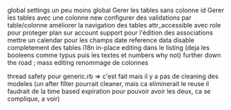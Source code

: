 global settings un peu moins global
Gerer les tables sans colonne id
Gerer les tables avec une colonne new
configurer des validations par table/colonne
améliorer la navigation des tables
attr_accessible avec role pour proteger plan sur account
support pour l'édition des associations
mettre un calendar pour les champs date
reference data
disable completement des tables
i18n
in-place editing dans le listing (deja les booleens comme typus puis les textes et numbers why not)
further down the road ; mass editing
renommage de colonnes

thread safety pour generic.rb => c'est fait mais il y a pas de cleaning des modeles (un after filter pourrait cleaner, mais ca eliminerait le reuse il faudrait de la time based expiration pour pouvoir avoir les deux, ca se complique, a voir)